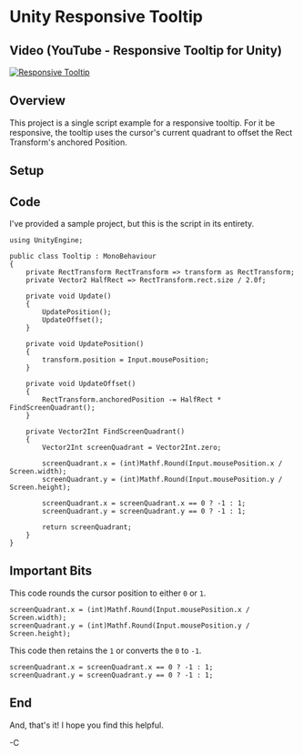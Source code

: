 # Unity Responsive Tooltip

## Video (YouTube - Responsive Tooltip for Unity)
[![Responsive Tooltip](https://img.youtube.com/vi/#VIDEOID#/0.jpg)](https://www.youtube.com/watch?v=VIDEOID)

## Overview

This project is a single script example for a responsive tooltip. For it be responsive, the tooltip uses the cursor's current quadrant to offset the Rect Transform's anchored Position.

## Setup


## Code
I've provided a sample project, but this is the script in its entirety.

```
using UnityEngine;

public class Tooltip : MonoBehaviour
{
    private RectTransform RectTransform => transform as RectTransform;
    private Vector2 HalfRect => RectTransform.rect.size / 2.0f;

    private void Update()
    {
        UpdatePosition();
        UpdateOffset();
    }

    private void UpdatePosition()
    {
        transform.position = Input.mousePosition;
    }

    private void UpdateOffset()
    {
        RectTransform.anchoredPosition -= HalfRect * FindScreenQuadrant();
    }

    private Vector2Int FindScreenQuadrant()
    {
        Vector2Int screenQuadrant = Vector2Int.zero;

        screenQuadrant.x = (int)Mathf.Round(Input.mousePosition.x / Screen.width);
        screenQuadrant.y = (int)Mathf.Round(Input.mousePosition.y / Screen.height);

        screenQuadrant.x = screenQuadrant.x == 0 ? -1 : 1;
        screenQuadrant.y = screenQuadrant.y == 0 ? -1 : 1;

        return screenQuadrant;
    }
}
```

## Important Bits

This code rounds the cursor position to either `0` or `1`.
```
screenQuadrant.x = (int)Mathf.Round(Input.mousePosition.x / Screen.width);
screenQuadrant.y = (int)Mathf.Round(Input.mousePosition.y / Screen.height);
```

This code then retains the `1` or converts the `0` to `-1`.
```
screenQuadrant.x = screenQuadrant.x == 0 ? -1 : 1;
screenQuadrant.y = screenQuadrant.y == 0 ? -1 : 1;
```

## End
And, that's it! I hope you find this helpful.

-C

